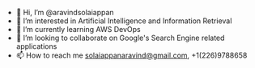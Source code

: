 - 👋 Hi, I’m @aravindsolaiappan
- 👀 I’m interested in Artificial Intelligence and Information Retrieval
- 🌱 I’m currently learning AWS DevOps
- 💞️ I’m looking to collaborate on Google's Search Engine related applications
- 📫 How to reach me solaiappanaravind@gmail.com, +1(226)9788658

<!---
aravindsolaiappan/aravindsolaiappan is a ✨ special ✨ repository because its `README.md` (this file) appears on your GitHub profile.
You can click the Preview link to take a look at your changes.
--->
